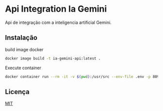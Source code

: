
# Api Integration Ia Gemini

Api de integração com a inteligencia artificial Gemini.


## Instalação

build image docker

```bash
docker image build -t ia-gemini-api:latest .
```

Execute container
```bash
docker container run --rm -it -v $(pwd):/usr/src --env-file .env -p 8090:8090 --name ia-gemini-api ia-gemini-api:latest
```
## Licença

[MIT](https://choosealicense.com/licenses/mit/)

